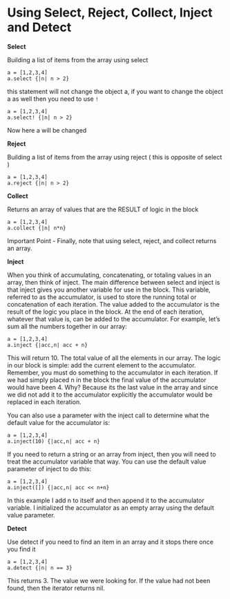 # Using Select, Reject, Collect, Inject and Detect

**Select**

Building a list of items from the array using select

    a = [1,2,3,4]
    a.select {|n| n > 2}
    
this statement will not change the object a, if you want to change the object
a as well then you need to use `!` 

    a = [1,2,3,4]
    a.select! {|n| n > 2}

Now here a will be changed

**Reject**

Building a list of items from the array using reject ( this is opposite of select )

    a = [1,2,3,4]
    a.reject {|n| n > 2}
    
**Collect**

Returns an array of values that are the RESULT of logic in the block

    a = [1,2,3,4]
    a.collect {|n| n*n}

Important Point - Finally, note that using select, reject, and collect returns an array.

**Inject**

When you think of accumulating, concatenating, or totaling values in an array, 
then think of inject. The main difference between select and inject is that 
inject gives you another variable for use in the block. This variable, 
referred to as the accumulator, is used to store the running total or 
concatenation of each iteration. The value added to the accumulator is the 
result of the logic you place in the block. At the end of each iteration, 
whatever that value is, can be added to the accumulator. 
For example, let’s sum all the numbers together in our array:
	
    a = [1,2,3,4]
    a.inject {|acc,n| acc + n}

This will return 10. The total value of all the elements in our array. 
The logic in our block is simple: add the current element to the accumulator. 
Remember, you must do something to the accumulator in each iteration. 
If we had simply placed n in the block the final value of the accumulator 
would have been 4. Why? Because its the last value in the array and 
since we did not add it to the accumulator explicitly the accumulator would be 
replaced in each iteration.

You can also use a parameter with the inject call to determine 
what the default value for the accumulator is:

    a = [1,2,3,4]
    a.inject(10) {|acc,n| acc + n}

If you need to return a string or an array from inject, then you will need 
to treat the accumulator variable that way. You can use the default value parameter of inject to do this:
	
    a = [1,2,3,4]
    a.inject([]) {|acc,n| acc << n+n}

In this example I add n to itself and then append it to the accumulator variable. 
I initialized the accumulator as an empty array using the default value parameter.

**Detect**

Use detect if you need to find an item in an array and it stops there once you find it

    a = [1,2,3,4]
    a.detect {|n| n == 3}

This returns 3. The value we were looking for. If the value had not been 
found, then the iterator returns nil.
















